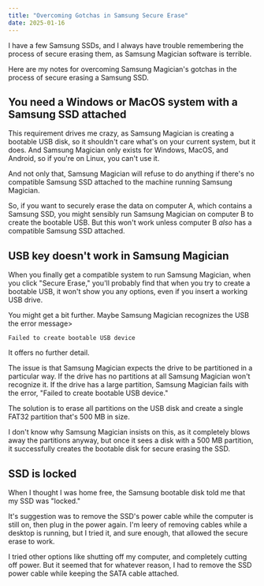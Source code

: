 ```yaml
---
title: "Overcoming Gotchas in Samsung Secure Erase"
date: 2025-01-16
---
```


I have a few Samsung SSDs, and I always have trouble remembering the process of secure erasing them, as Samsung Magician software is terrible.

Here are my notes for overcoming Samsung Magician's gotchas in the process of secure erasing a Samsung SSD.

## You need a Windows or MacOS system with a Samsung SSD attached

This requirement drives me crazy, as Samsung Magician is creating a bootable USB disk, so it shouldn't care what's on your current system, but it does. And Samsung Magician only exists for Windows, MacOS, and Android, so if you're on Linux, you can't use it.

And not only that, Samsung Magician will refuse to do anything if there's no compatible Samsung SSD attached to the machine running Samsung Magician.

So, if you want to securely erase the data on computer A, which contains a Samsung SSD, you might sensibly run Samsung Magician on computer B to create the bootable USB. But this won't work unless computer B _also_ has a compatible Samsung SSD attached.

## USB key doesn't work in Samsung Magician

When you finally get a compatible system to run Samsung Magician, when you click "Secure Erase," you'll probably find that when you try to create a bootable USB, it won't show you any options, even if you insert a working USB drive.

You might get a bit further. Maybe Samsung Magician recognizes the USB the error message>

```text
Failed to create bootable USB device
```

It offers no further detail.

The issue is that Samsung Magician expects the drive to be partitioned in a particular way. If the drive has no partitions at all Samsung Magician won't recognize it. If the drive has a large partition, Samsung Magician fails with the error, "Failed to create bootable USB device."

The solution is to erase all partitions on the USB disk and create a single FAT32 partition that's 500 MB in size.

I don't know why Samsung Magician insists on this, as it completely blows away the partitions anyway, but once it sees a disk with a 500 MB partition, it successfully creates the bootable disk for secure erasing the SSD.

## SSD is locked

When I thought I was home free, the Samsung bootable disk told me that my SSD was "locked."

It's suggestion was to remove the SSD's power cable while the computer is still on, then plug in the power again. I'm leery of removing cables while a desktop is running, but I tried it, and sure enough, that allowed the secure erase to work.

I tried other options like shutting off my computer, and completely cutting off power. But it seemed that for whatever reason, I had to remove the SSD power cable while keeping the SATA cable attached.
